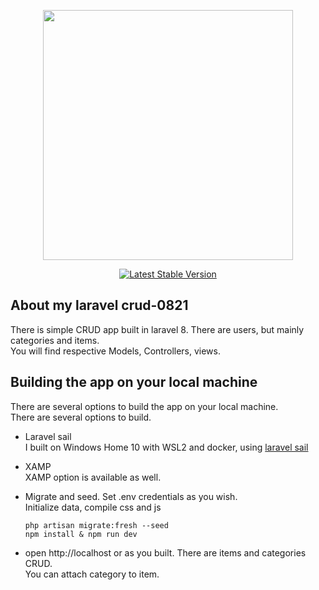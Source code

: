 <p align="center"><a href="https://laravel.com" target="_blank"><img src="https://raw.githubusercontent.com/laravel/art/master/logo-lockup/5%20SVG/2%20CMYK/1%20Full%20Color/laravel-logolockup-cmyk-red.svg" width="400"></a></p>

<p align="center">
<a href="https://packagist.org/packages/laravel/framework"><img src="https://img.shields.io/packagist/v/laravel/framework" alt="Latest Stable Version"></a>
</p>

## About my laravel crud-0821 

There is simple CRUD app built in laravel 8. There are users, but mainly categories and items. <br/>
You will find respective Models, Controllers, views.  <br/>

## Building the app on your local machine
There are several options to build the app on your local machine. <br/>
There are several options to build.
- Laravel sail <br/>
  I built on Windows Home 10 with WSL2 and docker, using  [laravel sail](https://laravel.com/docs/8.x/sail ) <br/>
- XAMP <br/>
  XAMP option is available as well. <br/>

- Migrate and seed.
  Set .env credentials as you wish. <br/>
  Initialize data, compile css and js <br/>
  ```
  php artisan migrate:fresh --seed
  npm install & npm run dev
  ```
  
- open http://localhost or as you built.
    There are items and categories CRUD. <br/>
    You can attach category to item. <br/>
